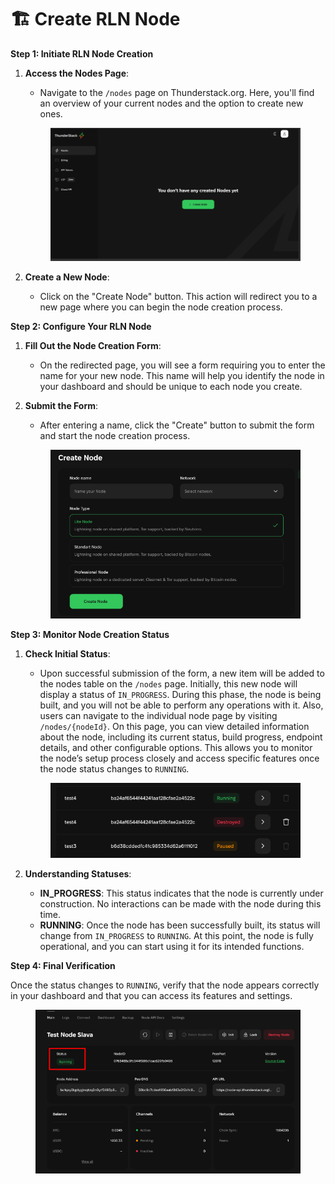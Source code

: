 # 🏗️ Create RLN Node

**Step 1: Initiate RLN Node Creation**

1.  **Access the Nodes Page**:

    * Navigate to the `/nodes` page on Thunderstack.org. Here, you'll find an overview of your current nodes and the option to create new ones.

    <figure><img src="../../../../../.gitbook/assets/image.png" alt=""><figcaption></figcaption></figure>
2. **Create a New Node**:
   * Click on the "Create Node" button. This action will redirect you to a new page where you can begin the node creation process.

**Step 2: Configure Your RLN Node**

1. **Fill Out the Node Creation Form**:
   * On the redirected page, you will see a form requiring you to enter the name for your new node. This name will help you identify the node in your dashboard and should be unique to each node you create.
2.  **Submit the Form**:

    * After entering a name, click the "Create" button to submit the form and start the node creation process.

    <figure><img src="../../../../../.gitbook/assets/image (1).png" alt=""><figcaption></figcaption></figure>

**Step 3: Monitor Node Creation Status**

1.  **Check Initial Status**:

    * Upon successful submission of the form, a new item will be added to the nodes table on the `/nodes` page. Initially, this new node will display a status of `IN_PROGRESS`. During this phase, the node is being built, and you will not be able to perform any operations with it.  Also, users can navigate to the individual node page by visiting `/nodes/{nodeId}`. On this page, you can view detailed information about the node, including its current status, build progress, endpoint details, and other configurable options. This allows you to monitor the node’s setup process closely and access specific features once the node status changes to `RUNNING`.

    <figure><img src="../../../../../.gitbook/assets/image (2).png" alt=""><figcaption></figcaption></figure>
2. **Understanding Statuses**:
   * **IN\_PROGRESS**: This status indicates that the node is currently under construction. No interactions can be made with the node during this time.
   * **RUNNING**: Once the node has been successfully built, its status will change from `IN_PROGRESS` to `RUNNING`. At this point, the node is fully operational, and you can start using it for its intended functions.

**Step 4: Final Verification**

Once the status changes to `RUNNING`, verify that the node appears correctly in your dashboard and that you can access its features and settings.

<figure><img src="../../../../../.gitbook/assets/image (3).png" alt=""><figcaption></figcaption></figure>

